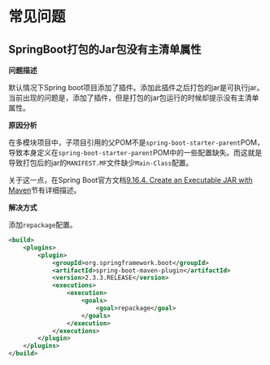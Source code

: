 # 常见问题



## SpringBoot打包的Jar包没有主清单属性

**问题描述**

默认情况下Spring boot项目添加了插件。添加此插件之后打包的jar是可执行jar。当前出现的问题是，添加了插件，但是打包的jar包运行的时候却提示没有主清单属性。

**原因分析**

在多模块项目中，子项目引用的父POM不是`spring-boot-starter-parent`POM，导致本身定义在`spring-boot-starter-parent`POM中的一些配置缺失。而这就是导致打包后的jar的`MANIFEST.MF`文件缺少`Main-Class`配置。

关于这一点，在Spring Boot官方文档[9.16.4. Create an Executable JAR with Maven](https://docs.spring.io/spring-boot/docs/current/reference/htmlsingle/#howto-create-an-executable-jar-with-maven)节有详细描述。

**解决方式**

添加`repackage`配置。

```xml
<build>
    <plugins>
        <plugin>
            <groupId>org.springframework.boot</groupId>
            <artifactId>spring-boot-maven-plugin</artifactId>
            <version>2.3.3.RELEASE</version>
            <executions>
                <execution>
                    <goals>
                        <goal>repackage</goal>
                    </goals>
                </execution>
            </executions>
        </plugin>
    </plugins>
</build>
```

